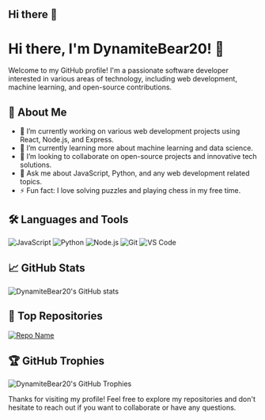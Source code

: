 ## Hi there 👋
# Hi there, I'm DynamiteBear20! 👋

Welcome to my GitHub profile! I'm a passionate software developer interested in various areas of technology, including web development, machine learning, and open-source contributions.

## 🚀 About Me

- 🔭 I’m currently working on various web development projects using React, Node.js, and Express.
- 🌱 I’m currently learning more about machine learning and data science.
- 👯 I’m looking to collaborate on open-source projects and innovative tech solutions.
- 💬 Ask me about JavaScript, Python, and any web development related topics.
- ⚡ Fun fact: I love solving puzzles and playing chess in my free time.

## 🛠️ Languages and Tools

![JavaScript](https://img.shields.io/badge/-JavaScript-000?&logo=JavaScript)
![Python](https://img.shields.io/badge/-Python-000?&logo=Python)
![Node.js](https://img.shields.io/badge/-Node.js-000?&logo=Node.js)
![Git](https://img.shields.io/badge/-Git-000?&logo=Git)
![VS Code](https://img.shields.io/badge/-VS%20Code-000?&logo=Visual%20Studio%20Code)

## 📈 GitHub Stats

![DynamiteBear20's GitHub stats](https://github-readme-stats.vercel.app/api?username=DynamiteBear20&show_icons=true&theme=radical)

## 🌟 Top Repositories

[![Repo Name](https://github-readme-stats.vercel.app/api/pin/?username=DynamiteBear20&repo=repo-name&theme=radical)](https://github.com/DynamiteBear20/repo-name)

## 🏆 GitHub Trophies

![DynamiteBear20's GitHub Trophies](https://github-profile-trophy.vercel.app/?username=DynamiteBear20&theme=radical)

Thanks for visiting my profile! Feel free to explore my repositories and don't hesitate to reach out if you want to collaborate or have any questions.
